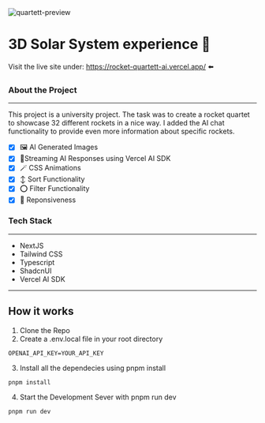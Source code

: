 <img src="src/app/opengraph-image.png" alt="quartett-preview"/>

# 3D Solar System experience 🚀

Visit the live site under: https://rocket-quartett-ai.vercel.app/ ⬅️

### About the Project

---

This project is a university project. The task was to create a rocket quartet to showcase 32 different rockets in a nice way. I added the AI chat functionality to provide even more information about specific rockets.

- [x] 🖼️ AI Generated Images
- [x] 📶Streaming AI Responses using Vercel AI SDK
- [x] 🪄 CSS Animations
- [x] ↕️ Sort Functionality
- [x] ⭕ Filter Functionality
- [x] 📲 Reponsiveness

### Tech Stack

---

- NextJS
- Tailwind CSS
- Typescript
- ShadcnUI
- Vercel AI SDK

---

## How it works

1. Clone the Repo
2. Create a .env.local file in your root directory

```
OPENAI_API_KEY=YOUR_API_KEY
```

3. Install all the dependecies using pnpm install

```
pnpm install
```

4. Start the Development Sever with pnpm run dev

```
pnpm run dev
```
